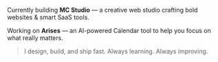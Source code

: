 Currently building **MC Studio** — a creative web studio crafting bold websites & smart SaaS tools.

Working on **Arises** — an AI-powered Calendar tool to help you focus on what really matters.

> I design, build, and ship fast. Always learning. Always improving.

<!-- [![Anurag's GitHub stats](https://github-readme-stats.vercel.app/api?username=mohamedevweb)](https://github.com/anuraghazra/github-readme-stats) -->
